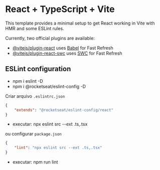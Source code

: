 # React + TypeScript + Vite

This template provides a minimal setup to get React working in Vite with HMR and some ESLint rules.

Currently, two official plugins are available:

- [@vitejs/plugin-react](https://github.com/vitejs/vite-plugin-react/blob/main/packages/plugin-react/README.md) uses [Babel](https://babeljs.io/) for Fast Refresh
- [@vitejs/plugin-react-swc](https://github.com/vitejs/vite-plugin-react-swc) uses [SWC](https://swc.rs/) for Fast Refresh

## ESLint configuration

- npm i eslint -D
- npm i @rocketseat/eslint-config -D

Criar arquivo `.eslintrc.json`
```JSON
{
    "extends": "@rocketseat/eslint-config/react"
}
```
- executar: npx eslint src --ext .ts,.tsx

ou configurar `package.json`

```JSON
{
    "lint": "npx eslint src --ext .ts,.tsx"
}
```

- executar: npm run lint